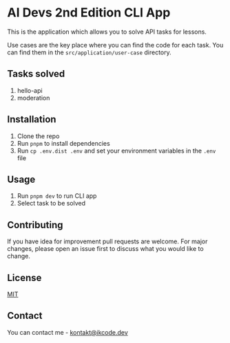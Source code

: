 # AI Devs 2nd Edition CLI App

This is the application which allows you to solve API tasks for lessons.

Use cases are the key place where you can find the code for each task. You can find them in the `src/application/user-case` directory.


## Tasks solved

1. hello-api
2. moderation


## Installation

1. Clone the repo
2. Run `pnpm` to install dependencies
3. Run `cp .env.dist .env` and set your environment variables in the `.env` file


## Usage

1. Run `pnpm dev` to run CLI app
2. Select task to be solved


## Contributing

If you have idea for improvement pull requests are welcome. For major changes, please open an issue first to discuss what you would like to change.


## License

[MIT](./LICENSE)


## Contact

You can contact me - kontakt@ikcode.dev
